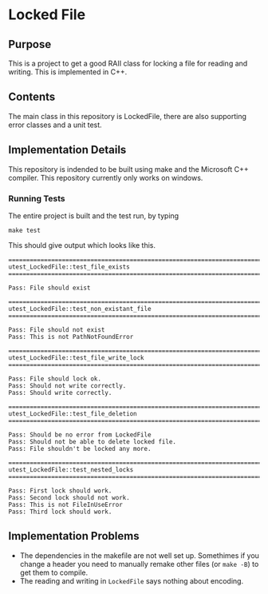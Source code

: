 # Locked File #

## Purpose ##

This is a project to get a good RAII class for locking a file for reading and writing. This is implemented in C++.

## Contents ##

The main class in this repository is LockedFile, there are also supporting error classes and a unit test.

## Implementation Details ##

This repository is indended to be built using make and the Microsoft C++ compiler. This repository currently only works on windows.

### Running Tests ###

The entire project is built and the test run, by typing 

    make test

This should give output which looks like this.

```
===============================================================================
utest_LockedFile::test_file_exists
===============================================================================

Pass: File should exist

===============================================================================
utest_LockedFile::test_non_existant_file
===============================================================================

Pass: File should not exist
Pass: This is not PathNotFoundError

===============================================================================
utest_LockedFile::test_file_write_lock
===============================================================================

Pass: File should lock ok.
Pass: Should not write correctly.
Pass: Should write correctly.

===============================================================================
utest_LockedFile::test_file_deletion
===============================================================================

Pass: Should be no error from LockedFile
Pass: Should not be able to delete locked file.
Pass: File shouldn't be locked any more.

===============================================================================
utest_LockedFile::test_nested_locks
===============================================================================

Pass: First lock should work.
Pass: Second lock should not work.
Pass: This is not FileInUseError
Pass: Third lock should work.
```

## Implementation Problems ##

- The dependencies in the makefile are not well set up. Somethimes if you change a header you need to manually remake other files (or `make -B`) to get them to compile.
- The reading and writing in `LockedFile` says nothing about encoding.

